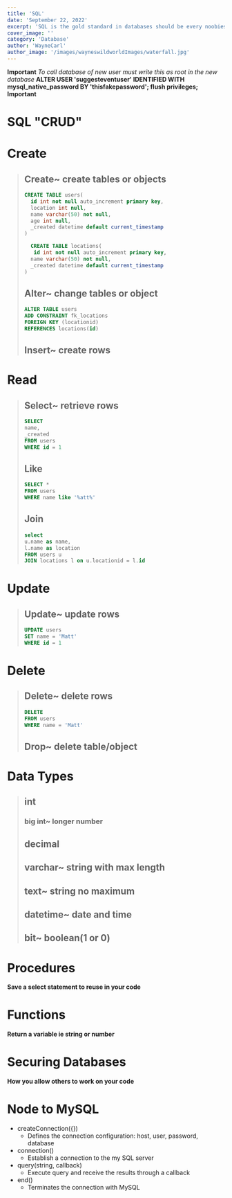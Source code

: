```yaml
---
title: 'SQL'
date: 'September 22, 2022'
excerpt: 'SQL is the gold standard in databases should be every noobies first database'
cover_image: ''
category: 'Database'
author: 'WayneCarl'
author_image: '/images/wayneswildworldImages/waterfall.jpg'
---
```


**Important**
_To call database of new user must write this as root in the new database_
**ALTER USER 'suggesteventuser' IDENTIFIED WITH mysql_native_password BY 'thisfakepassword'; flush privileges;**
**Important**

# SQL "CRUD"

# Create

> ## Create~ create tables or objects
>
> ```sql
> CREATE TABLE users(
>   id int not null auto_increment primary key,
>   location int null,
>   name varchar(50) not null,
>   age int null,
>   _created datetime default current_timestamp
> )
> ```
>
> ```sql
>   CREATE TABLE locations(
>    id int not null auto_increment primary key,
>   name varchar(50) not null,
>   _created datetime default current_timestamp
> )
> ```
>
> ## Alter~ change tables or object
>
> ```sql
> ALTER TABLE users
> ADD CONSTRAINT fk_locations
> FOREIGN KEY (locationid)
> REFERENCES locations(id)
> ```
>
> ## Insert~ create rows

# Read

> ## Select~ retrieve rows
>
> ```sql
> SELECT
> name,
> _created
> FROM users
> WHERE id = 1
> ```
>
> ## Like
>
> ```sql
> SELECT *
> FROM users
> WHERE name like '%att%'
> ```
>
> ## Join
>
> ```sql
> select
> u.name as name,
> l.name as location
> FROM users u
> JOIN locations l on u.locationid = l.id
> ```

# Update

> ## Update~ update rows
>
> ```sql
> UPDATE users
> SET name = 'Matt'
> WHERE id = 1
> ```

# Delete

> ## Delete~ delete rows
>
> ```sql
> DELETE
> FROM users
> WHERE name = 'Matt'
> ```
>
> ## Drop~ delete table/object

# Data Types

> ## int
>
> ### big int~ longer number
>
> ## decimal
>
> ## varchar~ string with max length
>
> ## text~ string no maximum
>
> ## datetime~ date and time
>
> ## bit~ boolean(1 or 0)

# Procedures

**Save a select statement to reuse in your code**

# Functions

**Return a variable ie string or number**

# Securing Databases

**How you allow others to work on your code**

# Node to MySQL

- createConnection({})
  - Defines the connection configuration: host, user, password, database
- connection()
  - Establish a connection to the my SQL server
- query(string, callback)
  - Execute query and receive the results through a callback
- end()
  - Terminates the connection with MySQL
